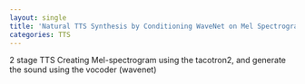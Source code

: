 ```yaml
---
layout: single
title: 'Natural TTS Synthesis by Conditioning WaveNet on Mel Spectrogram Predictions'
categories: TTS
---
```


2 stage TTS
Creating Mel-spectrogram using the tacotron2, and generate the sound using the vocoder (wavenet)
